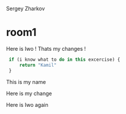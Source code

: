 

Sergey Zharkov

# room1

Here is Iwo ! Thats my changes !

```javascript
 if (i know what to do in this excercise) {
     return "Kamil"
 }
```

This is my name

Here is my change

Here is Iwo again
